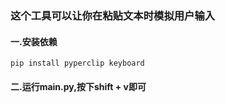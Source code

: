 ### 这个工具可以让你在粘贴文本时模拟用户输入



#### 一.安装依赖

```
pip install pyperclip keyboard
```

#### 二.运行main.py,按下shift + v即可